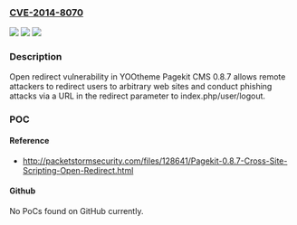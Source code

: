 ### [CVE-2014-8070](https://cve.mitre.org/cgi-bin/cvename.cgi?name=CVE-2014-8070)
![](https://img.shields.io/static/v1?label=Product&message=n%2Fa&color=blue)
![](https://img.shields.io/static/v1?label=Version&message=n%2Fa&color=blue)
![](https://img.shields.io/static/v1?label=Vulnerability&message=n%2Fa&color=brighgreen)

### Description

Open redirect vulnerability in YOOtheme Pagekit CMS 0.8.7 allows remote attackers to redirect users to arbitrary web sites and conduct phishing attacks via a URL in the redirect parameter to index.php/user/logout.

### POC

#### Reference
- http://packetstormsecurity.com/files/128641/Pagekit-0.8.7-Cross-Site-Scripting-Open-Redirect.html

#### Github
No PoCs found on GitHub currently.

